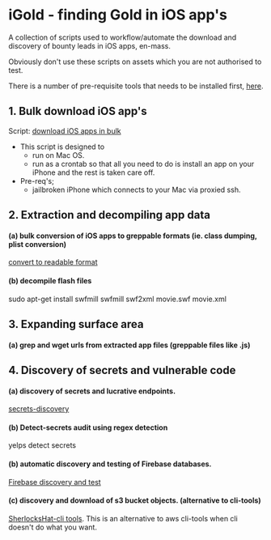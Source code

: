 # iGold - finding Gold in iOS app's
A collection of scripts used to workflow/automate the download and discovery of bounty leads in iOS apps, en-mass. 

Obviously don't use these scripts on assets which you are not authorised to test. 

There is a number of pre-requisite tools that needs to be installed first, [here](https://github.com/SherlocksHat/iGold/blob/master/install.sh). 

## 1. Bulk download iOS app's

Script: [download iOS apps in bulk](https://github.com/SherlocksHat/iGold/blob/master/scripts/1-iOS-bulk-regular-download.sh)
  * This script is designed to
    * run on Mac OS.
    * run as a crontab so that all you need to do is install an app on your iPhone and the rest is taken care off. 
   * Pre-req's; 
     * jailbroken iPhone which connects to your Mac via proxied ssh.
     
## 2. Extraction and decompiling app data

#### (a) bulk conversion of iOS apps to greppable formats (ie. class dumping, plist conversion)
  [convert to readable format](https://github.com/SherlocksHat/iGold/blob/master/scripts/2-iOS-bulk-conversion.sh)
 
#### (b) decompile flash files
sudo apt-get install swfmill
swfmill swf2xml movie.swf movie.xml

## 3. Expanding surface area

#### (a) grep and wget urls from extracted app files (greppable files like .js)

## 4. Discovery of secrets and vulnerable code

#### (a) discovery of secrets and lucrative endpoints. 
  [secrets-discovery](https://github.com/SherlocksHat/iGold/blob/master/scripts/6-interesting-urls.sh)
  
#### (b) Detect-secrets audit using regex detection
  yelps detect secrets
  
  #### (b) automatic discovery and testing of Firebase databases. 
  [Firebase discovery and test](https://github.com/SherlocksHat/iGold/blob/master/scripts/3-firebase-discover-test.sh)
  
#### (c) discovery and download of s3 bucket objects. (alternative to cli-tools)
  [SherlocksHat-cli tools](https://github.com/SherlocksHat/iGold/blob/master/scripts/5-s3-bucket-list-objects.sh). This is an alternative to aws cli-tools when cli doesn't do what you want. 
